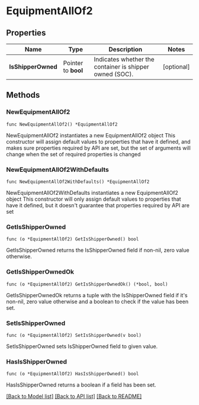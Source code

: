 # EquipmentAllOf2

## Properties

Name | Type | Description | Notes
------------ | ------------- | ------------- | -------------
**IsShipperOwned** | Pointer to **bool** | Indicates whether the container is shipper owned (SOC). | [optional] 

## Methods

### NewEquipmentAllOf2

`func NewEquipmentAllOf2() *EquipmentAllOf2`

NewEquipmentAllOf2 instantiates a new EquipmentAllOf2 object
This constructor will assign default values to properties that have it defined,
and makes sure properties required by API are set, but the set of arguments
will change when the set of required properties is changed

### NewEquipmentAllOf2WithDefaults

`func NewEquipmentAllOf2WithDefaults() *EquipmentAllOf2`

NewEquipmentAllOf2WithDefaults instantiates a new EquipmentAllOf2 object
This constructor will only assign default values to properties that have it defined,
but it doesn't guarantee that properties required by API are set

### GetIsShipperOwned

`func (o *EquipmentAllOf2) GetIsShipperOwned() bool`

GetIsShipperOwned returns the IsShipperOwned field if non-nil, zero value otherwise.

### GetIsShipperOwnedOk

`func (o *EquipmentAllOf2) GetIsShipperOwnedOk() (*bool, bool)`

GetIsShipperOwnedOk returns a tuple with the IsShipperOwned field if it's non-nil, zero value otherwise
and a boolean to check if the value has been set.

### SetIsShipperOwned

`func (o *EquipmentAllOf2) SetIsShipperOwned(v bool)`

SetIsShipperOwned sets IsShipperOwned field to given value.

### HasIsShipperOwned

`func (o *EquipmentAllOf2) HasIsShipperOwned() bool`

HasIsShipperOwned returns a boolean if a field has been set.


[[Back to Model list]](../README.md#documentation-for-models) [[Back to API list]](../README.md#documentation-for-api-endpoints) [[Back to README]](../README.md)


